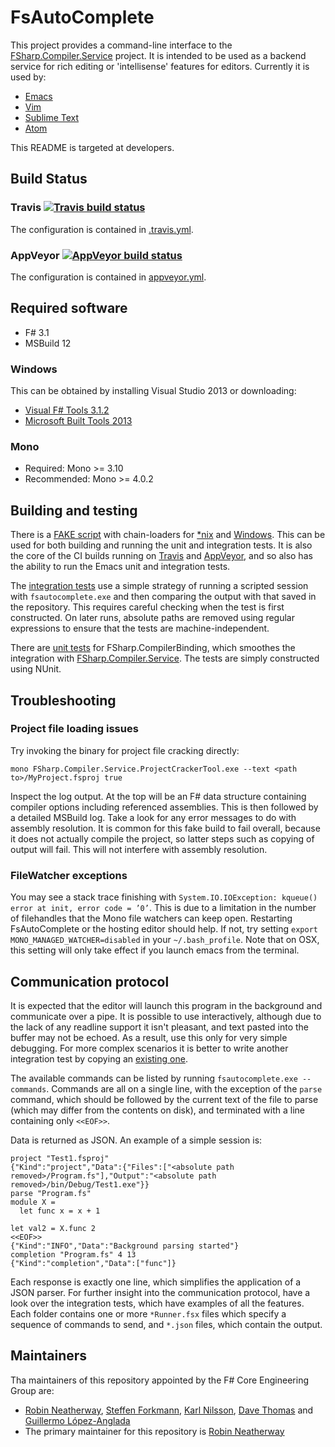 # FsAutoComplete

This project provides a command-line interface to the [FSharp.Compiler.Service](https://github.com/fsharp/FSharp.Compiler.Service/) project. It is intended to be used as a backend service for rich editing or 'intellisense' features for editors. Currently it is used by:

* [Emacs](https://github.com/fsharp/emacs-fsharp-mode)
* [Vim](https://github.com/fsharp/vim-fsharp)
* [Sublime Text](https://github.com/fsharp/sublime-fsharp-package)
* [Atom](https://github.com/fsprojects/FSharp.Atom)

This README is targeted at developers.

## Build Status

### Travis [![Travis build status](https://travis-ci.org/fsharp/FsAutoComplete.png)](https://travis-ci.org/fsharp/FsAutoComplete)

The configuration is contained in [.travis.yml](.travis.yml).

### AppVeyor [![AppVeyor build status](https://ci.appveyor.com/api/projects/status/0ld2sp0cl25ktiuq?svg=true)](https://ci.appveyor.com/project/rneatherway/fsautocomplete)

The configuration is contained in [appveyor.yml](appveyor.yml).

## Required software

* F# 3.1
* MSBuild 12

### Windows

This can be obtained by installing Visual Studio 2013 or downloading:

* [Visual F# Tools 3.1.2](http://www.microsoft.com/en-us/download/details.aspx?id=44011)
* [Microsoft Built Tools 2013](https://www.microsoft.com/en-us/download/details.aspx?id=40760)

### Mono

* Required: Mono >= 3.10
* Recommended: Mono >= 4.0.2

## Building and testing

There is a [FAKE script](build.fsx) with chain-loaders for [*nix](build.sh) and [Windows](build.cmd). This can be used for both building and running the unit and integration tests. It is also the core of the CI builds running on [Travis](.travis.yml) and [AppVeyor](appveyor.yml), and so also has the ability to run the Emacs unit and integration tests.

The [integration tests](test/FsAutoComplete.IntegrationTests) use a simple strategy of running a scripted session with `fsautocomplete.exe` and then comparing the output with that saved in the repository. This requires careful checking when the test is first constructed. On later runs, absolute paths are removed using regular expressions to ensure that the tests are machine-independent.

There are [unit tests](test/FsAutoComplete.Tests) for FSharp.CompilerBinding, which smoothes the integration with [FSharp.Compiler.Service](https://github.com/fsharp/FSharp.Compiler.Service). The tests are simply constructed using NUnit.

## Troubleshooting

### Project file loading issues

Try invoking the binary for project file cracking directly:

    mono FSharp.Compiler.Service.ProjectCrackerTool.exe --text <path to>/MyProject.fsproj true

Inspect the log output. At the top will be an F# data structure containing compiler options including referenced assemblies. This is then followed by a detailed MSBuild log. Take a look for any error messages to do with assembly resolution. It is common for this fake build to fail overall, because it does not actually compile the project, so latter steps such as copying of output will fail. This will not interfere with assembly resolution.

### FileWatcher exceptions

You may see a stack trace finishing with `System.IO.IOException: kqueue() error at init, error code = ’0’`. This is due to a limitation in the number of filehandles that the Mono file watchers can keep open. Restarting FsAutoComplete or the hosting editor should help. If not, try setting `export MONO_MANAGED_WATCHER=disabled` in your `~/.bash_profile`. Note that on OSX, this setting will only take effect if you launch emacs from the terminal.

## Communication protocol

It is expected that the editor will launch this program in the background and communicate over a pipe. It is possible to use interactively, although due to the lack of any readline support it isn't pleasant, and text pasted into the buffer may not be echoed. As a result, use this only for very simple debugging. For more complex scenarios it is better to write another integration test by copying an [existing one](test/FsAutoComplete.IntegrationTests/Test1Json).

The available commands can be listed by running `fsautocomplete.exe --commands`. Commands are all on a single line, with the exception of the `parse` command, which should be followed by the current text of the file to parse (which may differ from the contents on disk), and terminated with a line containing only `<<EOF>>`.

Data is returned as JSON. An example of a simple session is:

    project "Test1.fsproj"
    {"Kind":"project","Data":{"Files":["<absolute path removed>/Program.fs"],"Output":"<absolute path removed>/bin/Debug/Test1.exe"}}
    parse "Program.fs"
    module X =
      let func x = x + 1

    let val2 = X.func 2
    <<EOF>>
    {"Kind":"INFO","Data":"Background parsing started"}
    completion "Program.fs" 4 13
    {"Kind":"completion","Data":["func"]}

Each response is exactly one line, which simplifies the application of a JSON parser. For further insight into the communication protocol, have a look over the integration tests, which have examples of all the features. Each folder contains one or more `*Runner.fsx` files which specify a sequence of commands to send, and `*.json` files, which contain the output.

Maintainers
-----------

Tha maintainers of this repository appointed by the F# Core Engineering Group are:

 - [Robin Neatherway](https://github.com/rneatherway), [Steffen Forkmann](http://github.com/forki), [Karl Nilsson](http://github.com/kjnilsson), [Dave Thomas](http://github.com/7sharp9) and [Guillermo López-Anglada](http://github.com/guillermooo)
 - The primary maintainer for this repository is [Robin Neatherway](https://github.com/rneatherway)
